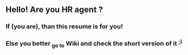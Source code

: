 ## Hello! Are you HR agent ?
### If (you are), than this resume is for you!
### Else you better <sub>go to</sub> Wiki and check the short version of it <sup>;)</sup>

